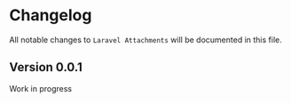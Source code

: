 # Changelog

All notable changes to `Laravel Attachments` will be documented in this file.

## Version 0.0.1

Work in progress